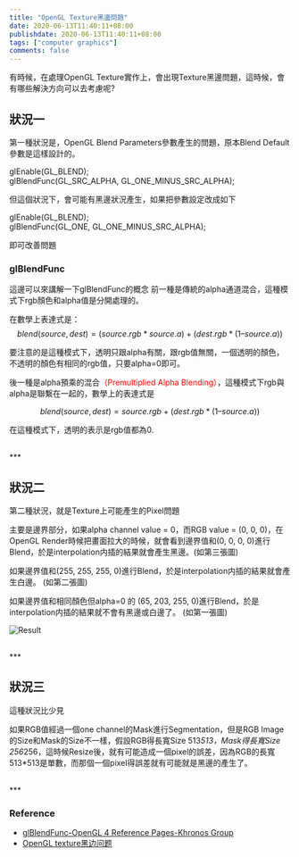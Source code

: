 ```yaml
---
title: "OpenGL Texture黑邊問題"
date: 2020-06-13T11:40:11+08:00
publishdate: 2020-06-13T11:40:11+08:00
tags: ["computer graphics"]
comments: false
---
```


有時候，在處理OpenGL Texture實作上，會出現Texture黑邊問題，這時候，會有哪些解決方向可以去考慮呢?
<!--more-->

## 狀況一

第一種狀況是，OpenGL Blend Parameters參數產生的問題，原本Blend Default參數是這樣設計的。

>
glEnable(GL_BLEND);<br>
glBlendFunc(GL_SRC_ALPHA, GL_ONE_MINUS_SRC_ALPHA);

但這個狀況下，會可能有黑邊狀況產生，如果把參數設定改成如下

>
glEnable(GL_BLEND);<br>
glBlendFunc(GL_ONE, GL_ONE_MINUS_SRC_ALPHA);

即可改善問題

### glBlendFunc
這邊可以來講解一下glBlendFunc的概念
前一種是傳統的alpha通道混合，這種模式下rgb顏色和alpha值是分開處理的。

在數學上表達式是：
$$blend(source, dest) = (source.rgb * source.a) + (dest.rgb * (1 – source.a))$$

要注意的是這種模式下，透明只跟alpha有關，跟rgb值無關，一個透明的顏色，不透明的顏色有相同的rgb值，只要alpha=0即可。

後一種是alpha預乘的混合<span style="color: red;">（Premultiplied Alpha Blending）</span>，這種模式下rgb與alpha是聯繫在一起的，數學上的表達式是

$$blend(source, dest) = source.rgb + (dest.rgb * (1 – source.a))$$

在這種模式下，透明的表示是rgb值都為0.

<br>
***

## 狀況二

第二種狀況，就是Texture上可能產生的Pixel問題

主要是邊界部分，如果alpha channel value = 0，而RGB value = (0, 0, 0)，在OpenGL Render時候把畫面拉大的時候，就會看到邊界值和(0, 0, 0, 0)進行Blend，於是interpolation内插的結果就會產生黑邊。(如第三張圖)

如果邊界值和(255, 255, 255, 0)進行Blend，於是interpolation内插的結果就會產生白邊。 (如第二張圖)

如果邊界值和相同顏色但alpha=0 的 (65, 203, 255, 0)進行Blend，於是interpolation内插的結果就不會有黑邊或白邊了。 (如第一張圖)


![Result](../20200613/20200613_1.png "Result")

<br>
***

## 狀況三

這種狀況比少見

如果RGB值經過一個one channel的Mask進行Segmentation，但是RGB Image的Size和Mask的Size不一樣，假設RGB得長寬Size 513*513，Mask得長寬Size 256*256，這時候Resize後，就有可能造成一個pixel的誤差，因為RGB的長寬513*513是單數，而那個一個pixel得誤差就有可能就是黑邊的產生了。

<br>
***

### Reference

- [glBlendFunc-OpenGL 4 Reference Pages-Khronos Group](https://www.khronos.org/registry/OpenGL-Refpages/gl4/html/glBlendFunc.xhtml)
- [OpenGL texture黑边问题](https://blog.csdn.net/qq_24554061/article/details/51726147)


